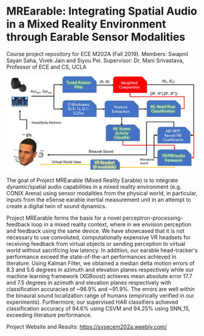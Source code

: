 # MREarable: Integrating Spatial Audio in a Mixed Reality Environment through Earable Sensor Modalities  

Course project repository for ECE M202A (Fall 2019). Members: Swapnil Sayan Saha, Vivek Jain and Siyou Pei. Supervisor: Dr. Mani Srivastava, Professor of ECE and CS, UCLA

![Device_Image](technical-approach_orig.jpg)

The goal of Project MREarable (Mixed Reality Earable) is to integrate dynamic/spatial audio capabilities in a mixed reality environment (e.g. CONIX Arena) using sensor modalities from the physical world, in particular, inputs from the eSense earable inertial measurement unit in an attempt to create a digital twin of sound dynamics. 

Project MREarable forms the basis for a novel perceptron-processing-feedback loop in a mixed reality context, where in we envision perception and feedback using the same device. We have showcased that it is not necessary to use convoluted, computationally expensive VR headsets for receiving feedback from virtual objects or sending perception to virtual world without sacrificing low latency. In addition, our earable head-tracker's performance exceed the state-of-the-art performances achieved in literature. Using Kalman Filter, we obtained a median delta motion errors of 8.3 and 5.6 degrees in azimuth and elevation planes respectively while our machine learning framework (XGBoost) achieves mean absolute error 17.7 and 7.5 degrees in azimuth and elevation planes respectively with classification accuracies of ~96.9% and ~91.9%. The errors are well within the binaural sound localization range of humans (empirically verified in our experiments). Furthermore, our supervised HAR classifiers achieved classification accuracy of 94.6% using CSVM and 94.25% using SNN_15, exceeding literature performance.

Project Website and Results: https://svsecem202a.weebly.com/


